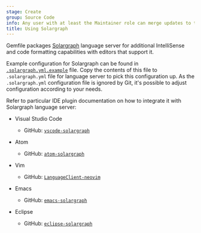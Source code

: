 ```yaml
---
stage: Create
group: Source Code
info: Any user with at least the Maintainer role can merge updates to this content. For details, see https://docs.gitlab.com/development/development_processes/#development-guidelines-review.
title: Using Solargraph
---
```


Gemfile packages [Solargraph](https://github.com/castwide/solargraph) language server for additional IntelliSense and code formatting capabilities with editors that support it.

Example configuration for Solargraph can be found in [`.solargraph.yml.example`](https://gitlab.com/gitlab-org/gitlab/-/blob/master/.solargraph.yml.example) file. Copy the contents of this file to `.solargraph.yml` file for language server to pick this configuration up. As the `.solargraph.yml` configuration file is ignored by Git, it's possible to adjust configuration according to your needs.

Refer to particular IDE plugin documentation on how to integrate it with Solargraph language server:

- Visual Studio Code
  - GitHub: [`vscode-solargraph`](https://github.com/castwide/vscode-solargraph)

- Atom
  - GitHub: [`atom-solargraph`](https://github.com/castwide/atom-solargraph)

- Vim
  - GitHub: [`LanguageClient-neovim`](https://github.com/autozimu/LanguageClient-neovim)

- Emacs
  - GitHub: [`emacs-solargraph`](https://github.com/guskovd/emacs-solargraph)

- Eclipse
  - GitHub: [`eclipse-solargraph`](https://github.com/PyvesB/eclipse-solargraph)
